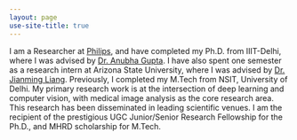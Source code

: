```yaml
---
layout: page
use-site-title: true
---
```


<p style="'Courier New', monospace;">I am a Researcher at <a href="https://www.philips.co.in/a-w/about-philips/philips-innovation-center.html">Philips</a>, and have completed my Ph.D. from IIIT-Delhi, where I was advised by <a href="https://www.iiitd.edu.in/~anubha/#">Dr. Anubha Gupta</a>. I have also spent one semester as a research intern at Arizona State University, where I was advised by <a href="https://scholar.google.com/citations?user=rUTf4hgAAAAJ&hl=en">Dr. Jianming Liang</a>. Previously, I completed my M.Tech from NSIT, University of Delhi. My primary research work is at the intersection of deep learning and computer vision, with medical image analysis as the core research area. This research has been disseminated in leading scientific venues. I am the recipient of the prestigious UGC Junior/Senior Research Fellowship for the Ph.D., and MHRD scholarship for M.Tech. </p>














